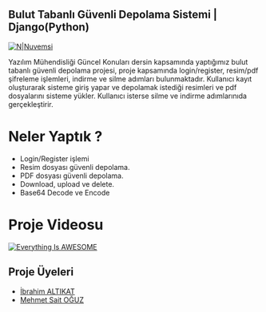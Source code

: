 ## Bulut Tabanlı Güvenli Depolama Sistemi | Django(Python)

[![N|Nuvemsi](https://cdn.pixabay.com/photo/2018/11/28/10/45/cloud-3843352_960_720.jpg)](http://www.kriptarium.com/ymgk.html)

Yazılım Mühendisliği Güncel Konuları dersin kapsamında yaptığımız bulut tabanlı güvenli depolama projesi, proje kapsamında login/register, resim/pdf şifreleme işlemleri, indirme ve silme adımları bulunmaktadır. Kullanıcı kayıt oluşturarak sisteme giriş yapar ve depolamak istediği resimleri ve pdf dosyalarını sisteme yükler. Kullanıcı isterse silme ve indirme adımlarınıda gerçekleştirir. 

# Neler Yaptık ?
  - Login/Register işlemi
  - Resim dosyası güvenli depolama.
  - PDF dosyası güvenli depolama.
  - Download, upload ve delete.
  - Base64 Decode ve Encode
 
# Proje Videosu
[![Everything Is AWESOME](https://img.youtube.com/vi/flsLczYCgoE/0.jpg)](https://youtu.be/ZdImLXfy-0g)

## Proje Üyeleri
* [İbrahim ALTIKAT](https://github.com/ialtikat)
* [Mehmet Sait OĞUZ](https://github.com/msoguz44) 


